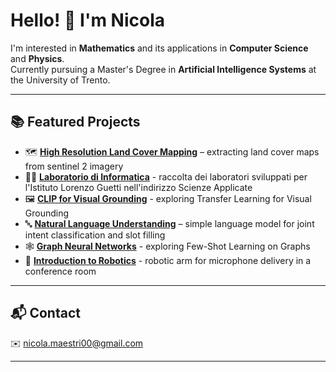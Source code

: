 # Hello! 👋 I'm Nicola

I'm interested in **Mathematics** and its applications in **Computer Science** and **Physics**.  
Currently pursuing a Master's Degree in **Artificial Intelligence Systems** at the University of Trento.

---

## 📚 Featured Projects

- 🗺️ **[High Resolution Land Cover Mapping](https://github.com/NicolaMaestri00/High-Resolution-Land-Cover-Mapping)** – extracting land cover maps from sentinel 2 imagery
- 🧑‍💻 **[Laboratorio di Informatica](https://github.com/Nima-00)** - raccolta dei laboratori sviluppati per l'Istituto Lorenzo Guetti nell'indirizzo Scienze Applicate
- 🖼️ **[CLIP for Visual Grounding](https://github.com/NicolaMaestri00/Deep-Learning)** - exploring Transfer Learning for Visual Grounding
- 🔤 **[Natural Language Understanding](https://github.com/NicolaMaestri00/Natural-Language-Understanding)** – simple language model for joint intent classification and slot filling
- 🕸️ **[Graph Neural Networks](https://github.com/NicolaMaestri00/Few-Shot-Learning-on-Graph-Neural-Networks)** - exploring Few-Shot Learning on Graphs
- 🦾 **[Introduction to Robotics](https://github.com/NicolaMaestri00/Introduction-to-Robotics)** - robotic arm for microphone delivery in a conference room
<!--
-->

---

## 📬 Contact

✉️ nicola.maestri00@gmail.com

---
